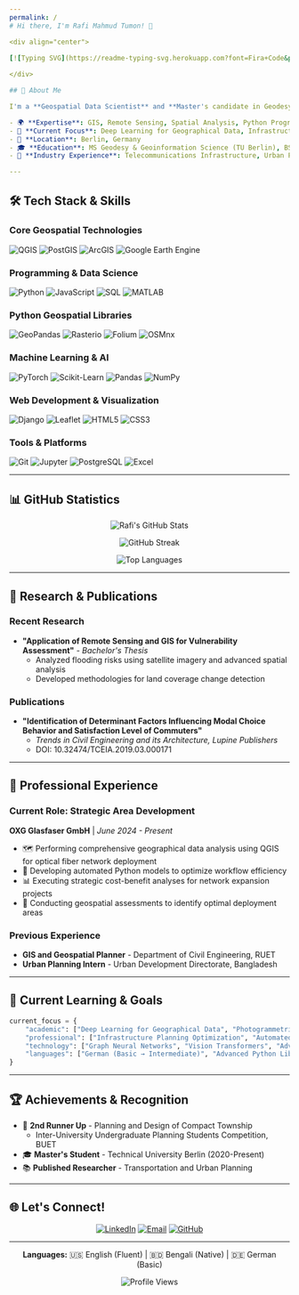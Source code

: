 ```yaml
---
permalink: /
# Hi there, I'm Rafi Mahmud Tumon! 👋

<div align="center">
  
[![Typing SVG](https://readme-typing-svg.herokuapp.com?font=Fira+Code&pause=1000&color=2F81F7&center=true&vCenter=true&width=435&lines=Geospatial+Data+Scientist;GIS+%26+Remote+Sensing+Specialist;Master's+Student+at+TU+Berlin)](https://git.io/typing-svg)

</div>

## 🎯 About Me

I'm a **Geospatial Data Scientist** and **Master's candidate in Geodesy and Geoinformation Science** at Technical University Berlin, with a passion for leveraging spatial analysis and machine learning to solve real-world problems. Currently working as a Strategic Area Development specialist at OXG Glasfaser GmbH, where I optimize fiber network deployment through advanced GIS analysis and Python automation.

- 🌍 **Expertise**: GIS, Remote Sensing, Spatial Analysis, Python Programming
- 🔭 **Current Focus**: Deep Learning for Geographical Data, Infrastructure Planning
- 📍 **Location**: Berlin, Germany
- 🎓 **Education**: MS Geodesy & Geoinformation Science (TU Berlin), BS Urban & Regional Planning (RUET)
- 💼 **Industry Experience**: Telecommunications Infrastructure, Urban Planning, Transportation Analysis

---
```


## 🛠️ Tech Stack & Skills

### **Core Geospatial Technologies**
![QGIS](https://img.shields.io/badge/QGIS-3.22+-589632?style=for-the-badge&logo=qgis&logoColor=white)
![PostGIS](https://img.shields.io/badge/PostGIS-336791?style=for-the-badge&logo=postgresql&logoColor=white)
![ArcGIS](https://img.shields.io/badge/ArcGIS-2C5282?style=for-the-badge&logo=esri&logoColor=white)
![Google Earth Engine](https://img.shields.io/badge/Google_Earth_Engine-4285F4?style=for-the-badge&logo=google-earth&logoColor=white)

### **Programming & Data Science**
![Python](https://img.shields.io/badge/Python-3776AB?style=for-the-badge&logo=python&logoColor=white)
![JavaScript](https://img.shields.io/badge/JavaScript-F7DF1E?style=for-the-badge&logo=javascript&logoColor=black)
![SQL](https://img.shields.io/badge/SQL-336791?style=for-the-badge&logo=postgresql&logoColor=white)
![MATLAB](https://img.shields.io/badge/MATLAB-FF6500?style=for-the-badge&logo=mathworks&logoColor=white)

### **Python Geospatial Libraries**
![GeoPandas](https://img.shields.io/badge/GeoPandas-000000?style=for-the-badge&logo=pandas&logoColor=white)
![Rasterio](https://img.shields.io/badge/Rasterio-4CAF50?style=for-the-badge)
![Folium](https://img.shields.io/badge/Folium-77B829?style=for-the-badge&logo=leaflet&logoColor=white)
![OSMnx](https://img.shields.io/badge/OSMnx-FF6B6B?style=for-the-badge)

### **Machine Learning & AI**
![PyTorch](https://img.shields.io/badge/PyTorch-EE4C2C?style=for-the-badge&logo=pytorch&logoColor=white)
![Scikit-Learn](https://img.shields.io/badge/scikit--learn-F7931E?style=for-the-badge&logo=scikit-learn&logoColor=white)
![Pandas](https://img.shields.io/badge/Pandas-150458?style=for-the-badge&logo=pandas&logoColor=white)
![NumPy](https://img.shields.io/badge/NumPy-013243?style=for-the-badge&logo=numpy&logoColor=white)

### **Web Development & Visualization**
![Django](https://img.shields.io/badge/Django-092E20?style=for-the-badge&logo=django&logoColor=white)
![Leaflet](https://img.shields.io/badge/Leaflet-199900?style=for-the-badge&logo=leaflet&logoColor=white)
![HTML5](https://img.shields.io/badge/HTML5-E34F26?style=for-the-badge&logo=html5&logoColor=white)
![CSS3](https://img.shields.io/badge/CSS3-1572B6?style=for-the-badge&logo=css3&logoColor=white)

### **Tools & Platforms**
![Git](https://img.shields.io/badge/Git-F05032?style=for-the-badge&logo=git&logoColor=white)
![Jupyter](https://img.shields.io/badge/Jupyter-F37626?style=for-the-badge&logo=jupyter&logoColor=white)
![PostgreSQL](https://img.shields.io/badge/PostgreSQL-336791?style=for-the-badge&logo=postgresql&logoColor=white)
![Excel](https://img.shields.io/badge/Microsoft_Excel-217346?style=for-the-badge&logo=microsoft-excel&logoColor=white)

---

## 📊 GitHub Statistics

<div align="center">
  
![Rafi's GitHub Stats](https://github-readme-stats.vercel.app/api?username=rafimt&show_icons=true&theme=radical&hide_border=true&count_private=true)

![GitHub Streak](https://github-readme-streak-stats.herokuapp.com/?user=rafimt&theme=radical&hide_border=true)

![Top Languages](https://github-readme-stats.vercel.app/api/top-langs/?username=rafimt&layout=compact&theme=radical&hide_border=true)

</div>

---

## 🔬 Research & Publications

### **Recent Research**
- **"Application of Remote Sensing and GIS for Vulnerability Assessment"** - *Bachelor's Thesis*
  - Analyzed flooding risks using satellite imagery and advanced spatial analysis
  - Developed methodologies for land coverage change detection

### **Publications**
- **"Identification of Determinant Factors Influencing Modal Choice Behavior and Satisfaction Level of Commuters"**
  - *Trends in Civil Engineering and its Architecture, Lupine Publishers*
  - DOI: 10.32474/TCEIA.2019.03.000171

---

## 💼 Professional Experience

### **Current Role: Strategic Area Development** 
**OXG Glasfaser GmbH** | *June 2024 - Present*
- 🗺️ Performing comprehensive geographical data analysis using QGIS for optical fiber network deployment
- 🐍 Developing automated Python models to optimize workflow efficiency
- 📊 Executing strategic cost-benefit analyses for network expansion projects
- 🎯 Conducting geospatial assessments to identify optimal deployment areas

### **Previous Experience**
- **GIS and Geospatial Planner** - Department of Civil Engineering, RUET
- **Urban Planning Intern** - Urban Development Directorate, Bangladesh

---

## 🎯 Current Learning & Goals

```python
current_focus = {
    "academic": ["Deep Learning for Geographical Data", "Photogrammetric Computer Vision"],
    "professional": ["Infrastructure Planning Optimization", "Automated Geospatial Workflows"],
    "technology": ["Graph Neural Networks", "Vision Transformers", "Advanced QGIS Automation"],
    "languages": ["German (Basic → Intermediate)", "Advanced Python Libraries"]
}
```

---

## 🏆 Achievements & Recognition

- 🥉 **2nd Runner Up** - Planning and Design of Compact Township
  - Inter-University Undergraduate Planning Students Competition, BUET
- 🎓 **Master's Student** - Technical University Berlin (2020-Present)
- 📚 **Published Researcher** - Transportation and Urban Planning

---

## 🌐 Let's Connect!

<div align="center">

[![LinkedIn](https://img.shields.io/badge/LinkedIn-0077B5?style=for-the-badge&logo=linkedin&logoColor=white)](https://linkedin.com/in/rafi-mahmud-81171a14b)
[![Email](https://img.shields.io/badge/Email-D14836?style=for-the-badge&logo=gmail&logoColor=white)](mailto:rmtumon@gmail.com)
[![GitHub](https://img.shields.io/badge/GitHub-100000?style=for-the-badge&logo=github&logoColor=white)](https://github.com/rafimt)

</div>

---

<div align="center">

**Languages:** 🇺🇸 English (Fluent) | 🇧🇩 Bengali (Native) | 🇩🇪 German (Basic)

![Profile Views](https://komarev.com/ghpvc/?username=rafimt&color=blue&style=flat-square)

</div>